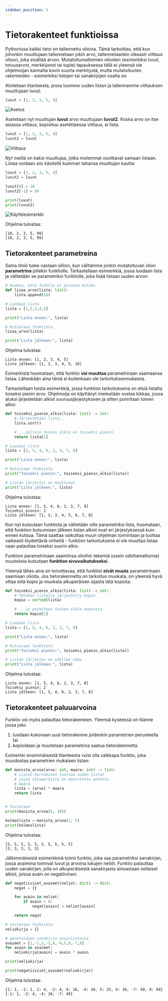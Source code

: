 ```yaml
---
sidebar_position: 5
---
```


# Tietorakenteet funktioissa

Pythonissa kaikki tieto on tallennettu olioina. Tämä tarkoittaa, että kun johonkin muuttujaan tallennetaan jokin arvo, tallennetaankin oikeasti viittaus olioon, joka sisältää arvon. Mutatoitumattomien olioiden (esimerkiksi luvut, totuusarvot, merkkijonot tai tuple) tapauksessa tällä ei yleensä ole ohjelmoijan kannalta kovin suurta merkitystä, mutta mutatoituvien rakenteiden - esimerkiksi listojen tai sanakirjojen osalta on.

Aloitetaan tilanteesta, jossa luomme uuden listan ja tallennamme viittauksen muuttujaan luvut:

```python 
luvut = [1, 2, 3, 5, 4]
 ```

![Asetus](/img/img-fi/w5-4.png)

Asetetaan nyt muuttujan **luvut** arvo muuttujaan **luvut2**. Koska arvo on itse asiassa viittaus, kopioituu asetettaessa viittaus, ei lista.

```python 
luvut = [1, 2, 3, 5, 4]
luvut2 = luvut
 ```

 ![Viittaus](/img/img-fi/w5-5.png)

Nyt meillä on kaksi muuttujaa, jotka molemmat osoittavat samaan listaan. Listaa voidaan siis käsitellä kumman tahansa muuttujan kautta:

```python 
luvut = [1, 2, 3, 5, 4]
luvut2 = luvut

luvut[0] = 10
luvut2[-1] = 99

print(luvut)
print(luvut2)
 ```

![Käyttöesimerkki](/img/img-fi/w5-6.png)

Ohjelma tulostaa:
```
[10, 2, 3, 5, 99]
[10, 2, 3, 5, 99]
 ```

## Tietorakenteet parametreina

Sama ilmiö tulee vastaan silloin, kun välitämme jonkin mutatoituvan olion **parametrina** jollekin funktiolle. Tarkastellaan esimerkkiä, jossa luodaan lista ja välitetään se parametriksi funktiolle, joka lisää listaan uuden arvon:

```python 
# Huomaa, että funktio ei palauta mitään
def lisaa_arvo(lista: list):
    lista.append(10)

# Luodaan lista
lista = [1,2,3,4,5]

print("Lista ennen:", lista)

# Kutsutaan funktiota
lisaa_arvo(lista)

print("Lista jälkeen:", lista)
 ```

Ohjelma tulostaa:

```
Lista ennen: [1, 2, 3, 4, 5]
Lista jälkeen: [1, 2, 3, 4, 5, 10]
 ```

Esimerkistä huomataan, että funktio **voi muuttaa** parametrinaan saamaansa listaa. Läheskään aina tämä ei kuitenkaan ole tarkoituksenmukaista.

Tarkastellaan toista esimerkkiä, jossa funktion tarkoituksena on etsiä listalta toiseksi pienin arvo. Ohjelmoija on käyttänyt mielestään ovelaa kikkaa, jossa aluksi järjestetään alkiot suuruusjärjestykseen ja sitten poimitaan toinen alkio:

```python 
def toiseksi_pienin_alkio(lista: list) -> int:
    # Järjestetään lista...
    lista.sort()

    # ...jolloin toinen alkio on toiseksi pienin
    return lista[1]

# Luodaan lista
lista = [1, 5, 4, 6, 2, 3, 7, 8]

print("Lista ennen:", lista)

# Kutsutaan funktiota
print("Toiseksi pienin:", toiseksi_pienin_alkio(lista))

# Listan järjestys on muuttunut
print("Lista jälkeen:", lista)
 ```

Ohjelma tulostaa:
```
Lista ennen: [1, 5, 4, 6, 2, 3, 7, 8]
Toiseksi pienin: 2
Lista jälkeen: [1, 2, 3, 4, 5, 6, 7, 8]
 ```

Kun nyt kutsutaan funktiota ja välitetään sille parametriksi lista, huomataan, että funktion kutsumisen jälkeen listan alkiot ovat eri järjestyksessä kuin ennen kutsua. Tämä saattaa vaikuttaa muun ohjelman toimintaan ja tuottaa vaikeasti löydettäviä virheitä - funktion tarkoituksena ei ole muuttaa listaa vaan palauttaa toiseksi suurin alkio.

Funktion parametrinaan saamiinsa olioihin tekemiä (usein odottamattomia) muutoksia kutsutaan **funktion sivuvaikutukseksi**.

Yleensä lähes aina on toivottavaa, että funktiot **eivät muuta** parametrinaan saamiaan olioita. Jos tietorakennetta on tarkoitus muokata, on yleensä hyvä ottaa siitä kopio ja muokata alkuperäisen sijasta tätä kopiota:

```python 
def toiseksi_pienin_alkio(lista: list) -> int:
    # Tehdään listasta järjestetty kopio
    kopio = sorted(lista)

    # ...ja poimitaan toinen alkio kopiosta
    return kopio[1]

# Luodaan lista
lista = [1, 5, 4, 6, 2, 3, 7, 8]

print("Lista ennen:", lista)

# Kutsutaan funktiota
print("Toiseksi pienin:", toiseksi_pienin_alkio(lista))

# Listan järjestys on edellee sama
print("Lista jälkeen:", lista)
 ```

Ohjelma tulostaa:
```
Lista ennen: [1, 5, 4, 6, 2, 3, 7, 8]
Toiseksi pienin: 2
Lista jälkeen: [1, 5, 4, 6, 2, 3, 7, 8]
 ```

## Tietorakenteet paluuarvoina

Funktio voi myös palauttaa tietorakenteen. Yleensä kyseessä on tilanne jossa joko
1. luodaan kokonaan uusi tietorakenne joidenkin parametrien perusteella tai
2. kopioidaan ja muutetaan parametrina saatua tietorakennetta.

Esimerkki ensimmäisestä tilanteesta voisi olla vaikkapa funktio, joka muodostaa parametrien mukaisen listan:

```python 
def monista_arvoa(arvo: int, maara: int) -> list:
    # Listan kertominen tuottaa uuden listan
    # jossa alkuperäistä on monistettu annettu 
    # määrä
    lista = [arvo] * maara
    return lista


# Testataan
print(monista_arvoa(5, 10))

kolmoslista = monista_arvoa(3, 5)
print(kolmoslista)
 ```

Ohjelma tulostaa:
``` 
[5, 5, 5, 5, 5, 5, 5, 5, 5, 5]
[3, 3, 3, 3, 3]
 ```

Jälkimmäisestä esimerkkinä toimii funktio, joka saa parametriksi sanakirjan, jossa avaimina toimivat luvut ja arvoina lukujen neliöt. Funktio palauttaa uuden sanakirjan, jolla on alkuperäisestä sanakirjasta ainoastaan sellaiset alkiot, joissa avain on negatiivinen:

```python 
def negatiiviset_avaimet(neliot: dict) -> dict:
    negat = {}

    for avain in neliot:
        if avain < 0:
            negat[avain] = neliot[avain]

    return negat

# testataan funktiota
neliokirja = {}

# generoidaan sanakirja avainlistasta
avaimet = [1,-1,2,-2,4,-4,5,6,-7,8]
for avain in avaimet:
    neliokirja[avain] = avain * avain

print(neliokirja)

print(negatiiviset_avaimet(neliokirja))
 ```

Ohjelma tulostaa:
```
{1: 1, -1: 1, 2: 4, -2: 4, 4: 16, -4: 16, 5: 25, 6: 36, -7: 49, 8: 64}
{-1: 1, -2: 4, -4: 16, -7: 49}
 ```